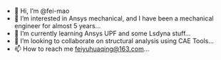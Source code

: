 - 👋 Hi, I’m @fei-mao
- 👀 I’m interested in Ansys mechanical, and I have been a mechanical engineer for almost 5 years...
- 🌱 I’m currently learning Ansys UPF and some Lsdyna stuff...
- 💞️ I’m looking to collaborate on structural analysis using CAE Tools...
- 📫 How to reach me feiyuhuaqing@163.com...

<!---
fei-mao/fei-mao is a ✨ special ✨ repository because its `README.md` (this file) appears on your GitHub profile.
You can click the Preview link to take a look at your changes.
--->
